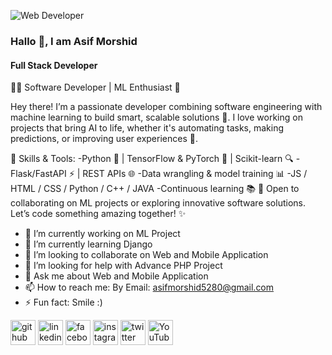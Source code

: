 ![Web Developer](https://scontent.fdac3-2.fna.fbcdn.net/v/t39.30808-6/340229209_256640356703328_7751336861484944268_n.jpg?_nc_cat=100&ccb=1-7&_nc_sid=5f2048&_nc_eui2=AeHns0w-Z5rroO5IZsorDr5hbyVYyfP8Rk1vJVjJ8_xGTTImVIdDFyp4Wra3Z_ckAkFtX3QIAPPDIYZDlHPmN0JK&_nc_ohc=ntjww-9BZSwAX9Bzepf&_nc_oc=AQlfxObkYM8-698t1k08jpyO7bx0YHFi3jaa1Vk7YqLfS4i5o_ElLG45Z-nyVZOAX-M&_nc_zt=23&_nc_ht=scontent.fdac3-2.fna&oh=00_AfDkf79Ct83eK_uY0xiWeDXfZFKLhdR8PyXxe5XRPs8_hQ&oe=653FBBD4)

### Hallo 👋, I am Asif Morshid
#### Full Stack Developer

👨‍💻 Software Developer | ML Enthusiast 🤖

Hey there! I’m a passionate developer combining software engineering with machine learning to build smart, scalable solutions 🚀. I love working on projects that bring AI to life, whether it's automating tasks, making predictions, or improving user experiences 🌟.

🔧 Skills & Tools:
-Python 🐍 | TensorFlow & PyTorch 🤖 | Scikit-learn 🔍
-Flask/FastAPI ⚡ | REST APIs 🌐
-Data wrangling & model training 📊
-JS / HTML / CSS / Python / C++ / JAVA
-Continuous learning 📚
💬 Open to collaborating on ML projects or exploring innovative software solutions. Let’s code something amazing together! ✨

- 🔭 I’m currently working on ML Project 
- 🌱 I’m currently learning Django
- 👯 I’m looking to collaborate on Web and Mobile Application 
- 🤔 I’m looking for help with Advance PHP Project 
- 💬 Ask me about Web and Mobile Application 
- 📫 How to reach me: By Email: asifmorshid5280@gmail.com
- ⚡ Fun fact: Smile :)



[<img src='https://cdn.jsdelivr.net/npm/simple-icons@3.0.1/icons/github.svg' alt='github' height='40'>](https://github.com/https://github.com/Shaikh1234-hash)  [<img src='https://cdn.jsdelivr.net/npm/simple-icons@3.0.1/icons/linkedin.svg' alt='linkedin' height='40'>](https://www.linkedin.com/in/https://www.linkdin.com/in/shaikh-asif-morshid-417073266//)  [<img src='https://cdn.jsdelivr.net/npm/simple-icons@3.0.1/icons/facebook.svg' alt='facebook' height='40'>](https://www.facebook.com/https://web.facebook.com/asifmorshed.aditya)  [<img src='https://cdn.jsdelivr.net/npm/simple-icons@3.0.1/icons/instagram.svg' alt='instagram' height='40'>](https://www.instagram.com/https://www.instagram.com/asifaditya000//)  [<img src='https://cdn.jsdelivr.net/npm/simple-icons@3.0.1/icons/twitter.svg' alt='twitter' height='40'>](https://twitter.com/https://twitter.com/AsifMorshid)  [<img src='https://cdn.jsdelivr.net/npm/simple-icons@3.0.1/icons/youtube.svg' alt='YouTube' height='40'>](https://www.youtube.com/channel/https://www.youtube.com/channel/UC6g-50XzwJJCGgjkkEtikeQ)  





